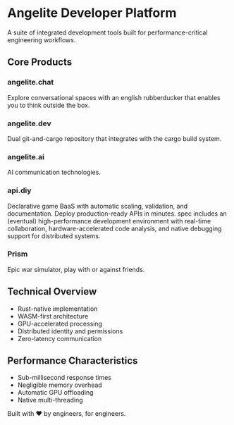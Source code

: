# Angelite Developer Platform

A suite of integrated development tools built for performance-critical engineering workflows.

## Core Products

### angelite.chat

Explore conversational spaces with an english rubberducker that enables you to think outside the box.

### angelite.dev

Dual git-and-cargo repository that integrates with the cargo build system.

### angelite.ai

AI communication technologies.

### api.diy

Declarative game BaaS with automatic scaling, validation, and documentation. Deploy production-ready APIs in minutes.
spec includes an (eventual) high-performance development environment with real-time collaboration, hardware-accelerated code analysis, and native debugging support for distributed systems.

### Prism

Epic war simulator, play with or against friends.

## Technical Overview

- Rust-native implementation
- WASM-first architecture
- GPU-accelerated processing
- Distributed identity and permissions
- Zero-latency communication

## Performance Characteristics

- Sub-millisecond response times
- Negligible memory overhead
- Automatic GPU offloading
- Native multi-threading

Built with ♥️ by engineers, for engineers.
